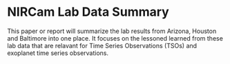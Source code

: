 # NIRCam Lab Data Summary

This paper or report will summarize the lab results from Arizona, Houston and Baltimore into one place. It focuses on the lessoned learned from these lab data that are relavant for Time Series Observations (TSOs) and exoplanet time series observations.
